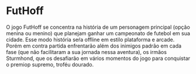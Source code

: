 # FutHoff
O jogo FutHoff se concentra na história de um personagem principal (opção menina ou menino) que planejam ganhar um campeonato de futebol em sua cidade. Esse modo história seŕa offline em estilo plataforma e arcade. Porém em contra partida enfrentarão além dos inimigos padrão em cada fase (que não facilitaram a sua jornada nessa aventura), os irmãos Sturmhond, que os desafiarão em vários momentos do jogo para conquistar o premiop supremo, troféu dourado.
